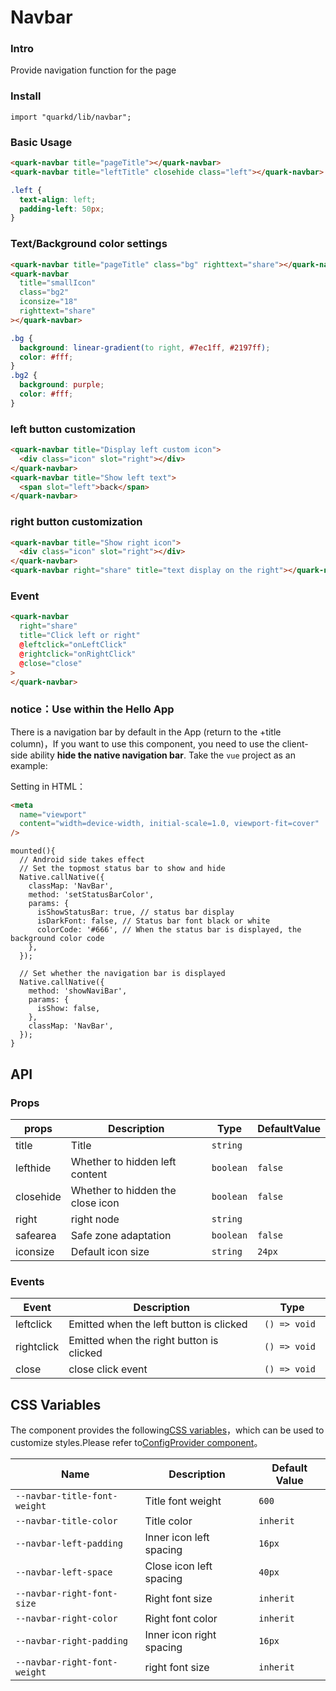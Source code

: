 # Navbar

### Intro

Provide navigation function for the page

### Install

```tsx
import "quarkd/lib/navbar";
```

### Basic Usage

```html
<quark-navbar title="pageTitle"></quark-navbar>
<quark-navbar title="leftTitle" closehide class="left"></quark-navbar>
```

```css
.left {
  text-align: left;
  padding-left: 50px;
}
```

### Text/Background color settings

```html
<quark-navbar title="pageTitle" class="bg" righttext="share"></quark-navbar>
<quark-navbar
  title="smallIcon"
  class="bg2"
  iconsize="18"
  righttext="share"
></quark-navbar>
```

```css
.bg {
  background: linear-gradient(to right, #7ec1ff, #2197ff);
  color: #fff;
}
.bg2 {
  background: purple;
  color: #fff;
}
```

### left button customization

```html
<quark-navbar title="Display left custom icon">
  <div class="icon" slot="right"></div>
</quark-navbar>
<quark-navbar title="Show left text">
  <span slot="left">back</span>
</quark-navbar>
```

### right button customization

```html
<quark-navbar title="Show right icon">
  <div class="icon" slot="right"></div>
</quark-navbar>
<quark-navbar right="share" title="text display on the right"></quark-navbar>
```

### Event

```html
<quark-navbar
  right="share"
  title="Click left or right"
  @leftclick="onLeftClick"
  @rightclick="onRightClick"
  @close="close"
>
</quark-navbar>
```

### notice：Use within the Hello App

There is a navigation bar by default in the App (return to the +title column)，If you want to use this component, you need to use the client-side ability **hide the native navigation bar**. Take the `vue` project as an example:

Setting in HTML：

```html
<meta
  name="viewport"
  content="width=device-width, initial-scale=1.0, viewport-fit=cover"
/>
```

```tsx
mounted(){
  // Android side takes effect
  // Set the topmost status bar to show and hide
  Native.callNative({
    classMap: 'NavBar',
    method: 'setStatusBarColor',
    params: {
      isShowStatusBar: true, // status bar display
      isDarkFont: false, // Status bar font black or white
      colorCode: '#666', // When the status bar is displayed, the background color code
    },
  });

  // Set whether the navigation bar is displayed
  Native.callNative({
    method: 'showNaviBar',
    params: {
      isShow: false,
    },
    classMap: 'NavBar',
  });
}
```

## API

### Props

| props     | Description                      | Type      | DefaultValue |
| --------- | -------------------------------- | --------- | ------------ |
| title     | Title                            | `string`  |
| lefthide  | Whether to hidden left content   | `boolean` | `false`      |
| closehide | Whether to hidden the close icon | `boolean` | `false`      |
| right     | right node                       | `string`  |
| safearea  | Safe zone adaptation             | `boolean` | `false`      |
| iconsize  | Default icon size                | `string`  | `24px`       |

### Events

| Event      | Description                              | Type          |
| ---------- | ---------------------------------------- | ------------- |
| leftclick  | Emitted when the left button is clicked  | `() => void ` |
| rightclick | Emitted when the right button is clicked | `() => void`  |
| close      | close click event                        | `() => void`  |

## CSS Variables

The component provides the following[CSS variables](https://developer.mozilla.org/zh-CN/docs/Web/CSS/Using_CSS_custom_properties)，which can be used to customize styles.Please refer to[ConfigProvider component](#/zh-CN/guide/theme)。

| Name                         | Description              | Default Value |
| ---------------------------- | ------------------------ | ------------- |
| `--navbar-title-font-weight` | Title font weight        | `600`         |
| `--navbar-title-color`       | Title color              | `inherit`     |
| `--navbar-left-padding`      | Inner icon left spacing  | `16px`        |
| `--navbar-left-space`        | Close icon left spacing  | `40px`        |
| `--navbar-right-font-size`   | Right font size          | `inherit`     |
| `--navbar-right-color`       | Right font color         | `inherit`     |
| `--navbar-right-padding`     | Inner icon right spacing | `16px`        |
| `--navbar-right-font-weight` | right font size          | `inherit`     |
